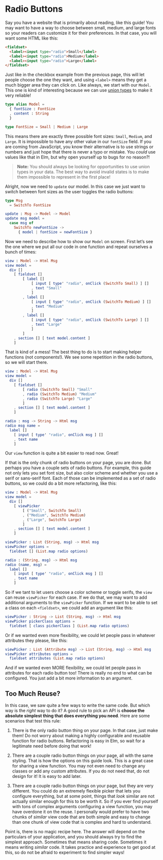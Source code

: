 # Radio Buttons

Say you have a website that is primarily about reading, like this guide! You may want to have a way to choose between small, medium, and large fonts so your readers can customize it for their preferences. In that case, you will want some HTML like this:

```html
<fieldset>
  <label><input type="radio">Small</label>
  <label><input type="radio">Medium</label>
  <label><input type="radio">Large</label>
</fieldset>
```

Just like in the checkbox example from the previous page, this will let people choose the one they want, and using `<label>` means they get a much bigger area they can click on. Like always, we start with our `Model`. This one is kind of interesting because we can use [union types](../types/union_types.md) to make it very reliable!

```elm
type alias Model =
  { fontSize : FontSize
  , content : String
  }

type FontSize = Small | Medium | Large
```

This means there are exactly three possible font sizes: `Small`, `Medium`, and `Large`. It is impossible to have any other value in our `fontSize` field. If you are coming from JavaScript, you know their alternative is to use strings or numbers and just hope that there is never a typo or mistake. You *could* use values like that in Elm, but why open yourself up to bugs for no reason?!

> **Note:** You should always be looking for opportunities to use union types in your data. The best way to avoid invalid states is to make them impossible to represent in the first place!

Alright, now we need to `update` our model. In this case we just want to switch between font sizes as the user toggles the radio buttons:

```elm
type Msg
  = SwitchTo FontSize

update : Msg -> Model -> Model
update msg model =
  case msg of
    SwitchTo newFontSize ->
      { model | fontSize = newFontSize }
```

Now we need to describe how to show our `Model` on screen. First let&rsquo;s see the one where we put all our code in one function and repeat ourselves a bunch of times:

```elm
view : Model -> Html Msg
view model =
  div []
    [ fieldset []
        [ label []
            [ input [ type' "radio", onClick (SwitchTo Small) ] []
            , text "Small"
            ]
        , label []
            [ input [ type' "radio", onClick (SwitchTo Medium) ] []
            , text "Medium"
            ]
        , label []
            [ input [ type' "radio", onClick (SwitchTo Large) ] []
            , text "Large"
            ]
        ]
    , section [] [ text model.content ]
    ]
```

That is kind of a mess! The best thing to do is to start making helper functions (not components!). We see some repetition in the radio buttons, so we will start there.

```elm
view : Model -> Html Msg
view model =
  div []
    [ fieldset []
        [ radio (SwitchTo Small) "Small"
        , radio (SwitchTo Medium) "Medium"
        , radio (SwitchTo Large) "Large"
        ]
    , section [] [ text model.content ]
    ]

radio : msg -> String -> Html msg
radio msg name =
  label []
    [ input [ type' "radio", onClick msg ] []
    , text name
    ]
```

Our `view` function is quite a bit easier to read now. Great!

If that is the only chunk of radio buttons on your page, you are done. But perhaps you have a couple sets of radio buttons. For example, this guide not only lets you set font size, but also color scheme and whether you use a serif or sans-serif font. Each of those can be implemented as a set of radio buttons, so we could do a bit more refactoring, like this:

```elm
view : Model -> Html Msg
view model =
  div []
    [ viewPicker
        [ ("Small", SwitchTo Small)
        , ("Medium", SwitchTo Medium)
        , ("Large", SwitchTo Large)
        ]
    , section [] [ text model.content ]
    ]

viewPicker : List (String, msg) -> Html msg
viewPicker options =
  fieldset [] (List.map radio options)

radio : (String, msg) -> Html msg
radio (name, msg) =
  label []
    [ input [ type' "radio", onClick msg ] []
    , text name
    ]
```

So if we tant to let users choose a color scheme or toggle serifs, the `view` can reuse `viewPicker` for each case. If we do that, we may want to add additional arguments to the `viewPicker` function. If we want to be able to set a class on each `<fieldset>`, we could add an argument like this:

```elm
viewPicker : String -> List (String, msg) -> Html msg
viewPicker pickerClass options =
  fieldset [ class pickerClass ] (List.map radio options)
```

Or if we wanted even more flexibility, we could let people pass in whatever attributes they please, like this:

```elm
viewPicker : List (Attribute msg) -> List (String, msg) -> Html msg
viewPicker attributes options =
  fieldset attributes (List.map radio options)
```

And if we wanted even MORE flexibility, we could let people pass in attributes for each radio button too! There is really no end to what can be configured. You just add a bit more information to an argument.


## Too Much Reuse?

In this case, we saw quite a few ways to write the same code. But which way is the *right* way to do it? A good rule to pick an API is **choose the absolute simplest thing that does everything you need**. Here are some scenarios that test this rule:

  1. There is the only radio button thing on your page. In that case, just make them! Do not worry about making a highly configurable and reusable function for radio buttons. Refactoring is easy in Elm, so wait for a legitimate need before doing that work!

  2. There are a couple radio button things on your page, all with the same styling. That is how the options on this guide look. This is a great case for sharing a view function. You may not even need to change any classes or add any custom attributes. If you do not need that, do not design for it! It is easy to add later.

  3. There are a couple radio button things on your page, but they are very different. You could do an extremely flexible picker that lets you configure everything, but at some point, things that *look* similar are not actually similar enough for this to be worth it. So if you ever find yourself with tons of complex arguments configuring a view function, you may have overdone it on the reuse. I personally would prefer to have two chunks of *similar* view code that are both simple and easy to change than one chunk of view code that is complex and hard to understand.

Point is, there is no magic recipe here. The answer will depend on the particulars of your application, and you should always try to find the simplest approach. Sometimes that means sharing code. Sometimes it means writing *similar* code. It takes practice and experience to get good at this, so do not be afraid to experiment to find simpler ways!
